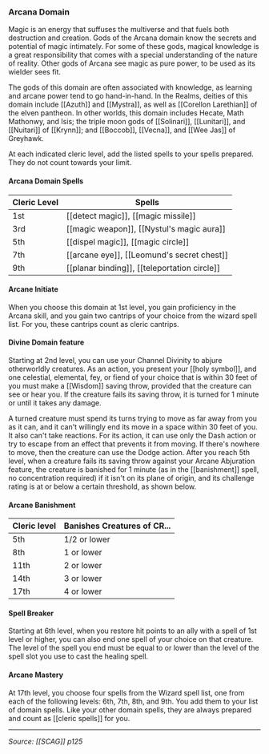 ### Arcana Domain

Magic is an energy that suffuses the multiverse and that fuels both destruction and creation. Gods of the Arcana domain know the secrets and potential of magic intimately. For some of these gods, magical knowledge is a great responsibility that comes with a special understanding of the nature of reality. Other gods of Arcana see magic as pure power, to be used as its wielder sees fit.

The gods of this domain are often associated with knowledge, as learning and arcane power tend to go hand-in-hand. In the Realms, deities of this domain include [[Azuth]] and [[Mystra]], as well as [[Corellon Larethian]] of the elven pantheon. In other worlds, this domain includes Hecate, Math Mathonwy, and Isis; the triple moon gods of [[Solinari]], [[Lunitari]], and [[Nuitari]] of [[Krynn]]; and [[Boccob]], [[Vecna]], and [[Wee Jas]] of Greyhawk.

At each indicated cleric level, add the listed spells to your spells prepared. They do not count towards your limit.

#### Arcana Domain Spells

| Cleric Level | Spells                               |
| ------------ | ------------------------------------ |
| 1st          | [[detect magic]], [[magic missile]]          |
| 3rd          | [[magic weapon]], [[Nystul's magic aura]]    |
| 5th          | [[dispel magic]], [[magic circle]]           | 
| 7th          | [[arcane eye]], [[Leomund's secret chest]]   |
| 9th          | [[planar binding]], [[teleportation circle]] |

#### Arcane Initiate

When you choose this domain at 1st level, you gain proficiency in the Arcana skill, and you gain two cantrips of your choice from the wizard spell list. For you, these cantrips count as cleric cantrips.

#### Divine Domain feature

Starting at 2nd level, you can use your Channel Divinity to abjure otherworldly creatures.
As an action, you present your [[holy symbol]], and one celestial, elemental, fey, or fiend of your choice that is within 30 feet of you must make a [[Wisdom]] saving throw, provided that the creature can see or hear you. If the creature fails its saving throw, it is turned for 1 minute or until it takes any damage.

A turned creature must spend its turns trying to move as far away from you as it can, and it can't willingly end its move in a space within 30 feet of you. It also can't take reactions. For its action, it can use only the Dash action or try to escape from an effect that prevents it from moving. If there's nowhere to move, then the creature can use the Dodge action.
After you reach 5th level, when a creature fails its saving throw against your Arcane Abjuration feature, the creature is banished for 1 minute (as in the [[banishment]] spell, no concentration required) if it isn't on its plane of origin, and its challenge rating is at or below a certain threshold, as shown below.

#### Arcane Banishment

| Cleric level | Banishes Creatures of CR... |
| ------------ | --------------------------- |
| 5th          | 1/2 or lower                |
| 8th          | 1 or lower                  |
| 11th         | 2 or lower                  |
| 14th         | 3 or lower                  |
| 17th         | 4 or lower                  |

#### Spell Breaker

Starting at 6th level, when you restore hit points to an ally with a spell of 1st level or higher, you can also end one spell of your choice on that creature. The level of the spell you end must be equal to or lower than the level of the spell slot you use to cast the healing spell.

#### Arcane Mastery

At 17th level, you choose four spells from the Wizard spell list, one from each of the following levels: 6th, 7th, 8th, and 9th. You add them to your list of domain spells. Like your other domain spells, they are always prepared and count as [[cleric spells]] for you.

---

*Source: [[SCAG]] p125*
